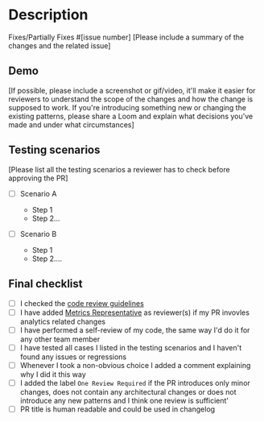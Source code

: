 # Description

Fixes/Partially Fixes #[issue number]
[Please include a summary of the changes and the related issue]

## Demo

[If possible, please include a screenshot or gif/video, it'll make it easier for reviewers to understand the scope of the changes and how the change is supposed to work. If you're introducing something new or changing the existing patterns, please share a Loom and explain what decisions you've made and under what circumstances]

## Testing scenarios

[Please list all the testing scenarios a reviewer has to check before approving the PR]

- [ ] Scenario A
  - Step 1
  - Step 2...

- [ ] Scenario B
  - Step 1
  - Step 2....

## Final checklist

- [ ] I checked the [code review guidelines](../docs/codeReview.md)
- [ ] I have added [Metrics Representative](../docs/codeReview.md#metrics-representative) as reviewer(s) if my PR invovles analytics related changes
- [ ] I have performed a self-review of my code, the same way I'd do it for any other team member
- [ ] I have tested all cases I listed in the testing scenarios and I haven't found any issues or regressions
- [ ] Whenever I took a non-obvious choice I added a comment explaining why I did it this way
- [ ] I added the label `One Review Required` if the PR introduces only minor changes, does not contain any architectural changes or does not introduce any new patterns and I think one review is sufficient'
- [ ] PR title is human readable and could be used in changelog

